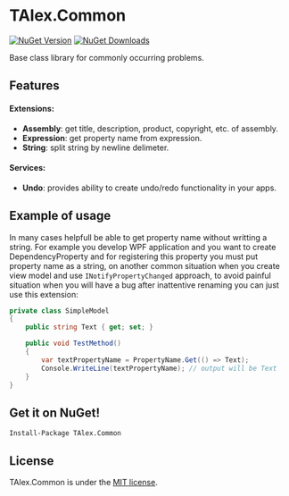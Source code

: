 # TAlex.Common
[![NuGet Version](http://img.shields.io/nuget/v/TAlex.Common.svg?style=flat)](https://www.nuget.org/packages/TAlex.Common/) [![NuGet Downloads](http://img.shields.io/nuget/dt/TAlex.Common.svg?style=flat)](https://www.nuget.org/packages/TAlex.Common/)

 Base class library for commonly occurring problems.

## Features
#### Extensions:
* **Assembly**: get title, description, product, copyright, etc. of assembly.
* **Expression**: get property name from expression.
* **String**: split string by newline delimeter.

#### Services:
* **Undo**: provides ability to create undo/redo functionality in your apps.

## Example of usage
In many cases helpfull be able to get property name without writting a string. For example you develop WPF application and you want to create DependencyProperty and for registering this property you must put property name as a string, on another common situation when you create view model and use ```INotifyPropertyChanged``` approach, to avoid painful situation when you will have a bug after inattentive renaming you can just use this extension:

```C#
private class SimpleModel
{
    public string Text { get; set; }

    public void TestMethod()
    {
        var textPropertyName = PropertyName.Get(() => Text);
        Console.WriteLine(textPropertyName); // output will be Text
    }
}
```

## Get it on NuGet!

    Install-Package TAlex.Common

## License
TAlex.Common is under the [MIT license](https://github.com/T-Alex/Common/blob/master/LICENSE.md).

